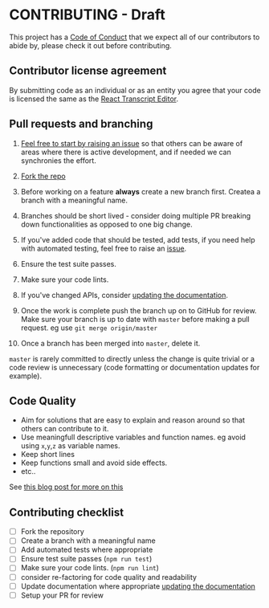# CONTRIBUTING - Draft

This project has a [Code of Conduct](./CODE_OF_CONDUCT.md) that we expect all of our contributors to abide by, please check it out before contributing.

## Contributor license agreement

By submitting code as an individual or as an entity you agree that your code is licensed the same as the [React Transcript Editor](./LICENCE.md).


## Pull requests and branching

1. [Feel free to start by raising an issue](https://github.com/bbc/react-transcript-editor/issues/new?template=feature_request.md) so that others can be aware of areas where there is active development, and if needed we can synchronies the effort.

2. [Fork the repo](https://help.github.com/articles/fork-a-repo/)

3. Before working on a feature **always** create a new branch first. Createa a branch with a meaningful name.
4. Branches should be short lived - consider doing multiple PR breaking down functionalities as opposed to one big change.
5. If you've added code that should be tested, add tests, if you need help with automated testing, feel free to raise an [issue](https://github.com/bbc/react-transcript-editor/issues/new?template=feature_request.md).
6. Ensure the test suite passes.
7. Make sure your code lints.
8. If you've changed APIs, consider [updating the documentation](https://github.com/bbc/react-transcript-editor#documentation).
9. Once the work is complete push the branch up on to GitHub for review. Make sure your branch is up to date with `master` before making a pull request. eg use `git merge origin/master`
10. Once a branch has been merged into `master`, delete it.

`master` is rarely committed to directly unless the change is quite trivial or a code review is unnecessary (code formatting or documentation updates for example).

## Code Quality 
- Aim for solutions that are easy to explain and reason around so that others can contribute to it.
- Use meaningfull descriptive variables and function names. eg avoid using `x`,`y`,`z` as variable names.
- Keep short lines
- Keep functions small and avoid side effects.
- etc..

See [this blog post for more on this](https://medium.com/mindorks/how-to-write-clean-code-lessons-learnt-from-the-clean-code-robert-c-martin-9ffc7aef870c)

## Contributing checklist

- [ ] Fork the repository
- [ ] Create a branch with a meaningful name
- [ ] Add automated tests where appropriate 
- [ ] Ensure test suite passes (`npm run test`)
- [ ] Make sure your code lints. (`npm run lint`)
- [ ] consider re-factoring for code quality and readability
- [ ] Update documentation where appropriate [updating the documentation](https://github.com/bbc/react-transcript-editor#documentation)
- [ ] Setup your PR for review 

<!-- 
Good example of contribution guideline

https://reactjs.org/docs/how-to-contribute.html

another example - with more tech details

https://github.com/facebook/create-react-app/blob/master/CONTRIBUTING.md

https://github.com/facebookresearch/wav2letter/blob/master/CONTRIBUTING.md 

https://github.com/hiddentao/fast-levenshtein/blob/master/CONTRIBUTING.md 
 -->
